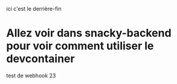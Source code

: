 ici c'est le derrière-fin

# Allez voir dans snacky-backend pour voir comment utiliser le devcontainer

test de webhook 23
